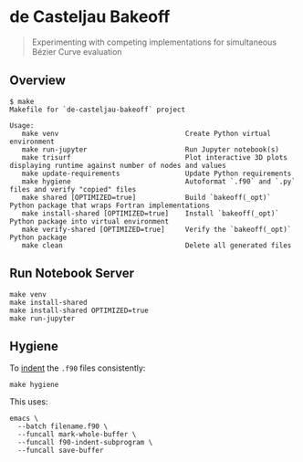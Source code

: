 # de Casteljau Bakeoff

> Experimenting with competing implementations for simultaneous
> B&#XE9;zier Curve evaluation

## Overview

```
$ make
Makefile for `de-casteljau-bakeoff` project

Usage:
   make venv                               Create Python virtual environment
   make run-jupyter                        Run Jupyter notebook(s)
   make trisurf                            Plot interactive 3D plots displaying runtime against number of nodes and values
   make update-requirements                Update Python requirements
   make hygiene                            Autoformat `.f90` and `.py` files and verify "copied" files
   make shared [OPTIMIZED=true]            Build `bakeoff(_opt)` Python package that wraps Fortran implementations
   make install-shared [OPTIMIZED=true]    Install `bakeoff(_opt)` Python package into virtual environment
   make verify-shared [OPTIMIZED=true]     Verify the `bakeoff(_opt)` Python package
   make clean                              Delete all generated files

```

## Run Notebook Server

```
make venv
make install-shared
make install-shared OPTIMIZED=true
make run-jupyter
```

## Hygiene

To [indent][1] the `.f90` files consistently:

```
make hygiene
```

This uses:

```
emacs \
  --batch filename.f90 \
  --funcall mark-whole-buffer \
  --funcall f90-indent-subprogram \
  --funcall save-buffer
```

[1]: https://www.fortran90.org/src/faq.html#how-do-i-indent-free-form-fortran-source-code-in-a-consistent-manner-automatically
